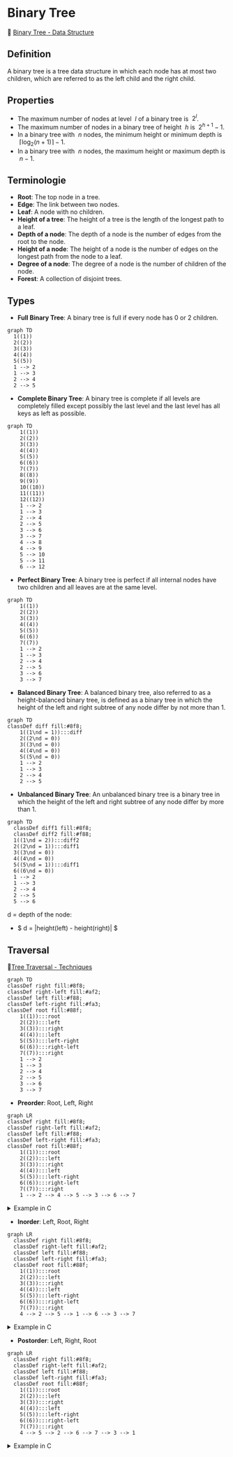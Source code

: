 # Binary Tree

:deciduous_tree: [Binary Tree - Data Structure](https://www.programiz.com/dsa/trees)


## Definition

A binary tree is a tree data structure in which each node has at most two children, which are referred to as the left child and the right child.

## Properties

- The maximum number of nodes at level $\ l$ of a binary tree is $\ 2^l$.
- The maximum number of nodes in a binary tree of height $\ h$ is $\ 2^{h+1}-1$.
- In a binary tree with $\ n$ nodes, the minimum height or minimum depth is $\ \lceil \log_2(n+1) \rceil - 1$.
- In a binary tree with $\ n$ nodes, the maximum height or maximum depth is $\ n-1$.

## Terminologie

- **Root**: The top node in a tree.
- **Edge**: The link between two nodes.
- **Leaf**: A node with no children.
- **Height of a tree**: The height of a tree is the length of the longest path to a leaf.
- **Depth of a node**: The depth of a node is the number of edges from the root to the node.
- **Height of a node**: The height of a node is the number of edges on the longest path from the node to a leaf.
- **Degree of a node**: The degree of a node is the number of children of the node.
- **Forest**: A collection of disjoint trees.

## Types

- **Full Binary Tree**: A binary tree is full if every node has 0 or 2 children.

```mermaid
graph TD
  1((1))
  2((2))
  3((3))
  4((4))
  5((5))
  1 --> 2
  1 --> 3
  2 --> 4
  2 --> 5
```

- **Complete Binary Tree**: A binary tree is complete if all levels are completely filled except possibly the last level and the last level has all keys as left as possible.

```mermaid
graph TD
    1((1))
    2((2))
    3((3))
    4((4))
    5((5))
    6((6))
    7((7))
    8((8))
    9((9))
    10((10))
    11((11))
    12((12))
    1 --> 2
    1 --> 3
    2 --> 4
    2 --> 5
    3 --> 6
    3 --> 7
    4 --> 8
    4 --> 9
    5 --> 10
    5 --> 11
    6 --> 12
```

- **Perfect Binary Tree**: A binary tree is perfect if all internal nodes have two children and all leaves are at the same level.

```mermaid
graph TD
    1((1))
    2((2))
    3((3))
    4((4))
    5((5))
    6((6))
    7((7))
    1 --> 2
    1 --> 3
    2 --> 4
    2 --> 5
    3 --> 6
    3 --> 7
```

- **Balanced Binary Tree**: A balanced binary tree, also referred to as a height-balanced binary tree, is defined as a binary tree in which the height of the left and right subtree of any node differ by not more than 1.
```mermaid
graph TD
classDef diff fill:#8f8;
    1((1\nd = 1)):::diff
    2((2\nd = 0))
    3((3\nd = 0))
    4((4\nd = 0))
    5((5\nd = 0))
    1 --> 2
    1 --> 3
    2 --> 4
    2 --> 5
```
  - **Unbalanced Binary Tree**: An unbalanced binary tree is a binary tree in which the height of the left and right subtree of any node differ by more than 1.
  ```mermaid
  graph TD
    classDef diff1 fill:#8f8;
    classDef diff2 fill:#f88;
    1((1\nd = 2)):::diff2
    2((2\nd = 1)):::diff1
    3((3\nd = 0))
    4((4\nd = 0))
    5((5\nd = 1)):::diff1
    6((6\nd = 0))
    1 --> 2
    1 --> 3
    2 --> 4
    2 --> 5
    5 --> 6
  ```

d = depth of the node:
  - $ d = |height(left) - height(right)| $


## Traversal

🌳[Tree Traversal - Techniques](https://www.geeksforgeeks.org/tree-traversals-inorder-preorder-and-postorder/)

```mermaid
graph TD
classDef right fill:#8f8;
classDef right-left fill:#af2;
classDef left fill:#f88;
classDef left-right fill:#fa3;
classDef root fill:#88f;
    1((1)):::root
    2((2)):::left
    3((3)):::right
    4((4)):::left
    5((5)):::left-right
    6((6)):::right-left
    7((7)):::right
    1 --> 2
    1 --> 3
    2 --> 4
    2 --> 5
    3 --> 6
    3 --> 7
```

- **Preorder**: Root, Left, Right

```mermaid
graph LR
classDef right fill:#8f8;
classDef right-left fill:#af2;
classDef left fill:#f88;
classDef left-right fill:#fa3;
classDef root fill:#88f;
    1((1)):::root
    2((2)):::left
    3((3)):::right
    4((4)):::left
    5((5)):::left-right
    6((6)):::right-left
    7((7)):::right
    1 --> 2 --> 4 --> 5 --> 3 --> 6 --> 7
```

<details>
<summary>Example in C</summary>

```c
// C program for different tree traversals
#include <stdio.h>
#include <stdlib.h>

// A binary tree node has data, pointer to left child
// and a pointer to right child
struct node {
	int data;
	struct node* left;
	struct node* right;
};

// Helper function that allocates a new node with the
// given data and NULL left and right pointers.
struct node* newNode(int data)
{
	struct node* node
		= (struct node*)malloc(sizeof(struct node));
	node->data = data;
	node->left = NULL;
	node->right = NULL;

	return (node);
}

// Given a binary tree, print its nodes in preorder
void printPreorder(struct node* node)
{
	if (node == NULL)
		return;

	// First print data of node
	printf("%d ", node->data);

	// Then recur on left subtree
	printPreorder(node->left);

	// Now recur on right subtree
	printPreorder(node->right);
}

// Driver code
int main()
{
	struct node* root = newNode(1);
	root->left = newNode(2);
	root->right = newNode(3);
	root->left->left = newNode(4);
	root->left->right = newNode(5);

	// Function call
	printf("Preorder traversal of binary tree is \n");
	printPreorder(root);

	getchar();
	return 0;
}

```

Output:
```shell
Preorder traversal of binary tree is
1 2 4 5 3
```

</details>

- **Inorder**: Left, Root, Right

```mermaid
graph LR
  classDef right fill:#8f8;
  classDef right-left fill:#af2;
  classDef left fill:#f88;
  classDef left-right fill:#fa3;
  classDef root fill:#88f;
    1((1)):::root
    2((2)):::left
    3((3)):::right
    4((4)):::left
    5((5)):::left-right
    6((6)):::right-left
    7((7)):::right
    4 --> 2 --> 5 --> 1 --> 6 --> 3 --> 7
```

<details>
<summary>Example in C</summary>

```c
// C program for different tree traversals
#include <stdio.h>
#include <stdlib.h>

// A binary tree node has data, pointer to left child
// and a pointer to right child
struct node {
	int data;
	struct node* left;
	struct node* right;
};

// Helper function that allocates a new node with the
// given data and NULL left and right pointers.
struct node* newNode(int data)
{
	struct node* node
		= (struct node*)malloc(sizeof(struct node));
	node->data = data;
	node->left = NULL;
	node->right = NULL;

	return (node);
}

// Given a binary tree, print its nodes in inorder
void printInorder(struct node* node)
{
	if (node == NULL)
		return;

	// First recur on left child
	printInorder(node->left);

	// Then print the data of node
	printf("%d ", node->data);

	// Now recur on right child
	printInorder(node->right);
}

// Driver code
int main()
{
	struct node* root = newNode(1);
	root->left = newNode(2);
	root->right = newNode(3);
	root->left->left = newNode(4);
	root->left->right = newNode(5);

	// Function call
	printf("Inorder traversal of binary tree is \n");
	printInorder(root);

	getchar();
	return 0;
}
```

Output:
```shell
Inorder traversal of binary tree is
4 2 5 1 3
```

</details>

- **Postorder**: Left, Right, Root

```mermaid
graph LR
  classDef right fill:#8f8;
  classDef right-left fill:#af2;
  classDef left fill:#f88;
  classDef left-right fill:#fa3;
  classDef root fill:#88f;
    1((1)):::root
    2((2)):::left
    3((3)):::right
    4((4)):::left
    5((5)):::left-right
    6((6)):::right-left
    7((7)):::right
    4 --> 5 --> 2 --> 6 --> 7 --> 3 --> 1
```

<details>
<summary>Example in C</summary>

```c
// C program for different tree traversals
#include <stdio.h>
#include <stdlib.h>

// A binary tree node has data, pointer to left child
// and a pointer to right child
struct node {
	int data;
	struct node* left;
	struct node* right;
};

// Helper function that allocates a new node with the
// given data and NULL left and right pointers.
struct node* newNode(int data)
{
	struct node* node
		= (struct node*)malloc(sizeof(struct node));
	node->data = data;
	node->left = NULL;
	node->right = NULL;

	return (node);
}

// Given a binary tree, print its nodes according to the
// "bottom-up" postorder traversal.
void printPostorder(struct node* node)
{
	if (node == NULL)
		return;

	// First recur on left subtree
	printPostorder(node->left);

	// Then recur on right subtree
	printPostorder(node->right);

	// Now deal with the node
	printf("%d ", node->data);
}

// Driver code
int main()
{
	struct node* root = newNode(1);
	root->left = newNode(2);
	root->right = newNode(3);
	root->left->left = newNode(4);
	root->left->right = newNode(5);

	// Function call
	printf("Postorder traversal of binary tree is \n");
	printPostorder(root);

	getchar();
	return 0;
}
```

Output:
```shell
Postorder traversal of binary tree is
4 5 2 3 1
```
